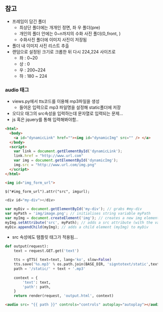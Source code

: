 ## 참고

- 프레임이 담긴 폴더
  - 최상단 폴더에는 개개인 정면, 좌 우 폴더(pre)
  - 개인의 폴더 안에는 0~n까지의 수화 사진 폴더(0_front, )
  - 수화사진 폴더에 이미지 사진이 저장됨
- 폴더 내 이미지 사진 리스트 추출
- 랜덤으로 설정된 크기로 크롭한 뒤 다시 224,224 사이즈로
  - 좌 : 0~20
  - 상 : 0
  - 우 : 200~224
  - 하 : 180 ~ 224



### audio 태그

- views.py에서 tts코드를 이용해 mp3파일을 생성
  - 들어온 입력으로 mp3 파일명을 설정해 static폴더에 저장
- 오디오 태그의 src속성을 입력하는데 문자열로 입력되는 문제...
- js 혹은 jquery를 통해 입력해봐야함..



```html
<html>
  <body>
    <a id="dynamicLink" href=""><img id="dynamicImg" src="" /> </a>
  </body>
  <script>
    var link = document.getElementById('dynamicLink'); 
    link.href = "http://www.url.com"
    var img = document.getElementById('dynamicImg'); 
    img.src = "http://www.url.com/img.png"
  </script>
</html>
```



```html
<img id="img_form_url">

$("#img_form_url").attr("src", imgurl);
```



```javascript
<div id="my-div"></div>

var myDiv = document.getElementById('my-div'); // grabs #my-div
var myPath = 'img/image.png'; // initialises string variable myPath
var myImg = document.createElement('img'); // creates a new img element
myImg.setAttribute('src', myPath); // adds a src attribute (with the value myPath) to myImg
myDiv.appendChild(myImg); // adds a child element (myImg) to myDiv
```



- src 속성에도 탬플릿 태그가 적용됨...

```python
def output(request):
    text = request.GET.get('text')
    
    tts = gTTS( text=text, lang='ko', slow=False)
    tts.save('%s.mp3' % os.path.join(BASE_DIR, 'signtotext/static',text))
    path = '/static/' + text + '.mp3'
    
    context = {
        'text': text,
        'path': path,
    }
    return render(request, 'output.html', context)
```

```html
<audio src= "{{ path }}" controls="controls" autoplay="autoplay"></audio>
```

